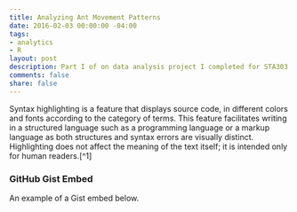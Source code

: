 ```yaml
---
title: Analyzing Ant Movement Patterns
date: 2016-02-03 00:00:00 -04:00
tags:
- analytics
- R
layout: post
description: Part I of on data analysis project I completed for STA303 at the University of Toronto. 
comments: false
share: false 
---
```


Syntax highlighting is a feature that displays source code, in different colors and fonts according to the category of terms. This feature facilitates writing in a structured language such as a programming language or a markup language as both structures and syntax errors are visually distinct. Highlighting does not affect the meaning of the text itself; it is intended only for human readers.[^1]


### GitHub Gist Embed

An example of a Gist embed below.

<script src="https://gist.github.com/mmistakes/43a355923921d22cd993.js"></script>
